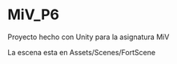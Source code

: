 # MiV_P6

Proyecto hecho con Unity para la asignatura MiV

La escena esta en Assets/Scenes/FortScene
